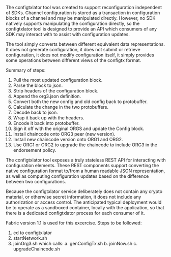 The configtxlator tool was created to support reconfiguration independent of SDKs. Channel configuration is stored as a transaction in configuration blocks of a channel and may be manipulated directly. However, no SDK natively supports manipulating the configuration directly, so the configtxlator tool is designed to provide an API which consumers of any SDK may interact with to assist with configuration updates.

The tool simply converts between different equivalent data representations. It does not generate configuration, it does not submit or retrieve configuration, it does not modify configuration itself, it simply provides some operations between different views of the configtx format.

Summary of steps:
1) Pull the most updated configuration block.
2) Parse the block to json.
3) Strip headers of the configuration block.
4) Append the org3.json definition.
5) Convert both the new config and old config back to protobuffer.
6) Calculate the change in the two protobuffers.
7) Decode back to json.
8) Wrap it back up with the headers.
9) Encode it back into protobuffer.
10) Sign it off with the original ORGS and update the Config block.
11) Install chaincode onto ORG3 peer (new version).
12) Install new chaincode version onto ORG1 and ORG2.
13) Use ORG1 or ORG2 to upgrade the chaincode to include ORG3 in the endorsement policy.

The configtxlator tool exposes a truly stateless REST API for interacting with configuration elements. These REST components support converting the native configuration format to/from a human readable JSON representation, as well as computing configuration updates based on the difference between two configurations.

Because the configtxlator service deliberately does not contain any crypto material, or otherwise secret information, it does not include any authorization or access control. The anticipated typical deployment would be to operate as a sandboxed container, locally with the application, so that there is a dedicated configtxlator process for each consumer of it.


Fabric version 1.1 is used for this excercise.
Steps to be followed:

1. cd to configtxlator
2. startNetwork.sh
3. joinOrg3.sh which calls:
  a. genConfigTx.sh
  b. joinNow.sh
  c. upgradeChaincode.sh

  
